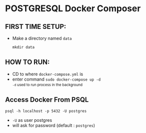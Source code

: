 # POSTGRESQL Docker Composer

## FIRST TIME SETUP:
- Make a directory named `data`
  ```
  mkdir data
  ```
## HOW TO RUN:
- CD to where `docker-compose.yml` is
- enter command `sudo docker-compose up -d` <br>
  <small>`-d` used to run process in the background</small>

## Access Docker From PSQL
``` 
psql -h localhost -p 5432 -U postgres
```
- `-U` as user postgres
- will ask for password (default : `postgres`)